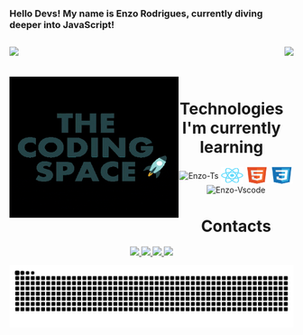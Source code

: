### Hello Devs! My name is Enzo Rodrigues, currently diving deeper into JavaScript! 

##
 <!--Status!-->
<div>
 <img  height="180em" src="https://github-readme-stats.vercel.app/api?username=rodriguessz&show_icons=true&theme=midnight-purple&include_all_commits=true&count_private=true"/>
 
  <img  height="180em"  align="right" src="https://github-readme-stats.vercel.app/api/top-langs/?username=rodriguessz&layout=compact&langs_count=7&theme=midnight-purple"/>


</div> <!--End-Status!-->
<br>
 

<div align="center">
<div style="display: inline_block"><br>

<img align="left" height="250" width="300" alt="coding-space" src="CODE.gif">
<h1 align="center">Technologies I'm currently learning </h1>


<img align="center" alt="Enzo-Ts" height="30" width="40" src="https://cdn.jsdelivr.net/gh/devicons/devicon/icons/javascript/javascript-plain.svg"/>

<img align="center" alt="Enzo-Ts" height="30" width="40" src="https://raw.githubusercontent.com/devicons/devicon/master/icons/react/react-original.svg"> 

<img align="center" alt="Enzo-HTML" height="30" width="40" src="https://raw.githubusercontent.com/devicons/devicon/master/icons/html5/html5-original.svg">

<img align="center" alt="Enzo-CSS" height="30" width="40" src="https://raw.githubusercontent.com/devicons/devicon/master/icons/css3/css3-original.svg">

<img align="center" alt="Enzo-Vscode" height="30" width="40" src="https://cdn.jsdelivr.net/gh/devicons/devicon/icons/vscode/vscode-original.svg">
 
</div>

<!--Contatos!-->



<h1 align="center"> Contacts </h1> 

 <!--Email!-->
  <a href = "mailto:enzo.orodrigues03@gmail.com">

 <img src="https://img.shields.io/badge/Gmail-D14836?style=for-the-badge&logo=gmail&logoColor=white">

 </a>

<!--LinkedIn!-->
 
  <a href="https://www.linkedin.com/in/enzo-rodrigues-b9bb33232/" target="_blank">

 <img src="https://img.shields.io/badge/-LinkedIn-%230077B5?style=for-the-badge&logo=linkedin&logoColor=white" target="_blank">
 
 </a> 
 
 
 <!--Discord!-->
 
 <a href="https://discord.gg/4xwpXUxp" target="_blank">

 <img src="https://img.shields.io/badge/Discord-7289DA?style=for-the-badge&logo=discord&logoColor=white" target="_blank">

 </a> 
 
 <!--Github!-->
 
 <a href="https://instagram.com/rodriguesszz_" target="_blank">

 <img src="https://img.shields.io/badge/GitHub-100000?style=for-the-badge&logo=github&logoColor=white" target="_blank">

 </a>
 
 






 </div>
  



  
  
  
  ![Snake animation](https://github.com/rodriguessz/rodriguessz/blob/output/github-contribution-grid-snake.svg)

